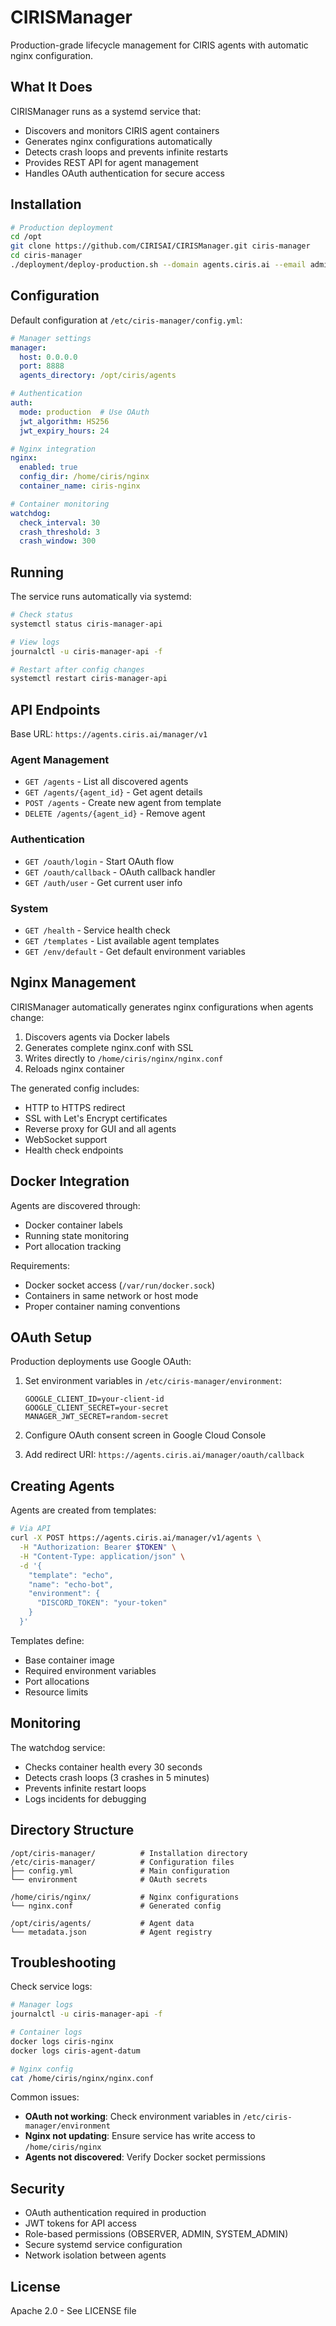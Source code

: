 # CIRISManager

Production-grade lifecycle management for CIRIS agents with automatic nginx configuration.

## What It Does

CIRISManager runs as a systemd service that:
- Discovers and monitors CIRIS agent containers
- Generates nginx configurations automatically
- Detects crash loops and prevents infinite restarts
- Provides REST API for agent management
- Handles OAuth authentication for secure access

## Installation

```bash
# Production deployment
cd /opt
git clone https://github.com/CIRISAI/CIRISManager.git ciris-manager
cd ciris-manager
./deployment/deploy-production.sh --domain agents.ciris.ai --email admin@ciris.ai
```

## Configuration

Default configuration at `/etc/ciris-manager/config.yml`:

```yaml
# Manager settings
manager:
  host: 0.0.0.0
  port: 8888
  agents_directory: /opt/ciris/agents

# Authentication
auth:
  mode: production  # Use OAuth
  jwt_algorithm: HS256
  jwt_expiry_hours: 24

# Nginx integration
nginx:
  enabled: true
  config_dir: /home/ciris/nginx
  container_name: ciris-nginx

# Container monitoring
watchdog:
  check_interval: 30
  crash_threshold: 3
  crash_window: 300
```

## Running

The service runs automatically via systemd:

```bash
# Check status
systemctl status ciris-manager-api

# View logs
journalctl -u ciris-manager-api -f

# Restart after config changes
systemctl restart ciris-manager-api
```

## API Endpoints

Base URL: `https://agents.ciris.ai/manager/v1`

### Agent Management
- `GET /agents` - List all discovered agents
- `GET /agents/{agent_id}` - Get agent details
- `POST /agents` - Create new agent from template
- `DELETE /agents/{agent_id}` - Remove agent

### Authentication
- `GET /oauth/login` - Start OAuth flow
- `GET /oauth/callback` - OAuth callback handler
- `GET /auth/user` - Get current user info

### System
- `GET /health` - Service health check
- `GET /templates` - List available agent templates
- `GET /env/default` - Get default environment variables

## Nginx Management

CIRISManager automatically generates nginx configurations when agents change:

1. Discovers agents via Docker labels
2. Generates complete nginx.conf with SSL
3. Writes directly to `/home/ciris/nginx/nginx.conf`
4. Reloads nginx container

The generated config includes:
- HTTP to HTTPS redirect
- SSL with Let's Encrypt certificates
- Reverse proxy for GUI and all agents
- WebSocket support
- Health check endpoints

## Docker Integration

Agents are discovered through:
- Docker container labels
- Running state monitoring
- Port allocation tracking

Requirements:
- Docker socket access (`/var/run/docker.sock`)
- Containers in same network or host mode
- Proper container naming conventions

## OAuth Setup

Production deployments use Google OAuth:

1. Set environment variables in `/etc/ciris-manager/environment`:
   ```
   GOOGLE_CLIENT_ID=your-client-id
   GOOGLE_CLIENT_SECRET=your-secret
   MANAGER_JWT_SECRET=random-secret
   ```

2. Configure OAuth consent screen in Google Cloud Console

3. Add redirect URI: `https://agents.ciris.ai/manager/oauth/callback`

## Creating Agents

Agents are created from templates:

```bash
# Via API
curl -X POST https://agents.ciris.ai/manager/v1/agents \
  -H "Authorization: Bearer $TOKEN" \
  -H "Content-Type: application/json" \
  -d '{
    "template": "echo",
    "name": "echo-bot",
    "environment": {
      "DISCORD_TOKEN": "your-token"
    }
  }'
```

Templates define:
- Base container image
- Required environment variables
- Port allocations
- Resource limits

## Monitoring

The watchdog service:
- Checks container health every 30 seconds
- Detects crash loops (3 crashes in 5 minutes)
- Prevents infinite restart loops
- Logs incidents for debugging

## Directory Structure

```
/opt/ciris-manager/          # Installation directory
/etc/ciris-manager/          # Configuration files
├── config.yml               # Main configuration
└── environment              # OAuth secrets

/home/ciris/nginx/           # Nginx configurations
└── nginx.conf               # Generated config

/opt/ciris/agents/           # Agent data
└── metadata.json            # Agent registry
```

## Troubleshooting

Check service logs:
```bash
# Manager logs
journalctl -u ciris-manager-api -f

# Container logs
docker logs ciris-nginx
docker logs ciris-agent-datum

# Nginx config
cat /home/ciris/nginx/nginx.conf
```

Common issues:
- **OAuth not working**: Check environment variables in `/etc/ciris-manager/environment`
- **Nginx not updating**: Ensure service has write access to `/home/ciris/nginx`
- **Agents not discovered**: Verify Docker socket permissions

## Security

- OAuth authentication required in production
- JWT tokens for API access
- Role-based permissions (OBSERVER, ADMIN, SYSTEM_ADMIN)
- Secure systemd service configuration
- Network isolation between agents

## License

Apache 2.0 - See LICENSE file
